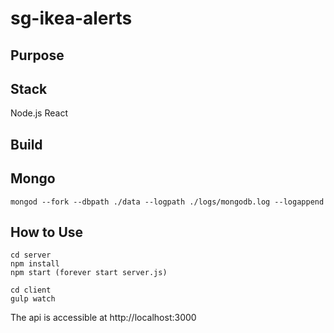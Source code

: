 # sg-ikea-alerts


## Purpose

## Stack
Node.js
React

## Build

## Mongo
```
mongod --fork --dbpath ./data --logpath ./logs/mongodb.log --logappend
```
## How to Use
```
cd server
npm install
npm start (forever start server.js)

cd client
gulp watch
```


The api is accessible at http://localhost:3000
